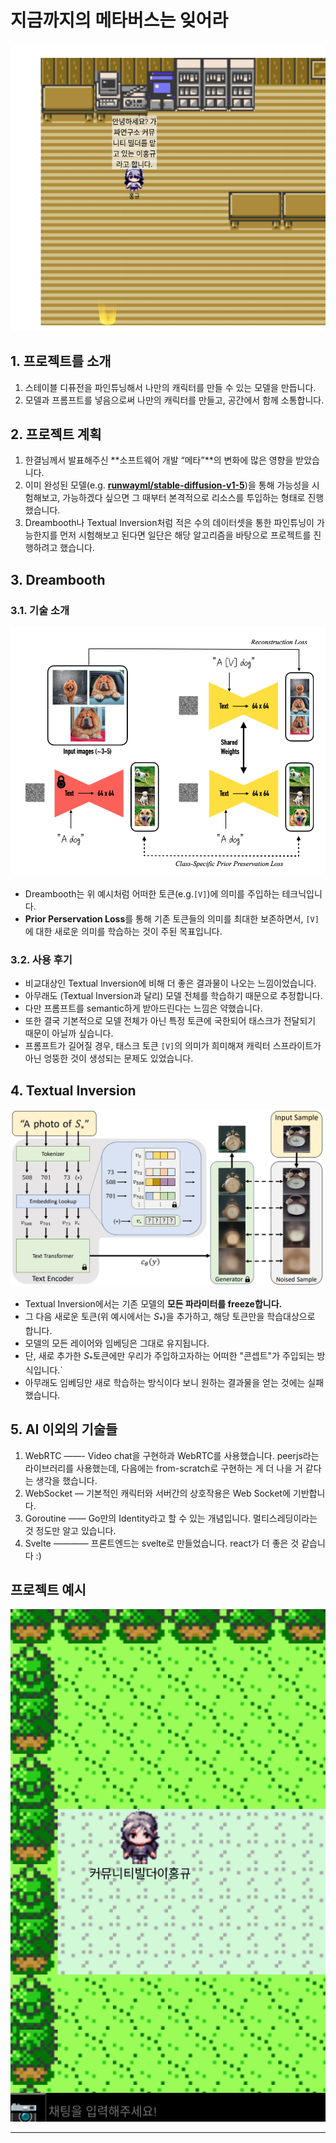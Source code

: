 # 지금까지의 메타버스는 잊어라

![Untitled](Untitled.png)

## 1. **프로젝트를 소개**

1. 스테이블 디퓨전을 파인튜닝해서 나만의 캐릭터를 만들 수 있는 모델을 만듭니다.
2. 모델과 프롬프트를 넣음으로써 나만의 캐릭터를 만들고, 공간에서 함께 소통합니다.

## 2. 프로젝트 계획

1. 한결님께서 발표해주신 **소프트웨어 개발 “메타”**의 변화에 많은 영향을 받았습니다.
2. 이미 완성된 모델(e.g. [**runwayml/stable-diffusion-v1-5**](https://huggingface.co/runwayml/stable-diffusion-v1-5))을 통해 가능성을 시험해보고, 가능하겠다 싶으면 그 때부터 본격적으로 리소스를 투입하는 형태로 진행했습니다.
3. Dreambooth나 Textual Inversion처럼 적은 수의 데이터셋을 통한 파인튜닝이 가능한지를 먼저 시험해보고 된다면 일단은 해당 알고리즘을 바탕으로 프로젝트를 진행하려고 했습니다.

## 3. **Dreambooth**

### 3.1. 기술 소개

![Untitled](Untitled%201.png)

- Dreambooth는 위 예시처럼 어떠한 토큰(e.g.`[V]`)에 의미를 주입하는 테크닉입니다.
- **Prior Perservation Loss**를 통해 기존 토큰들의 의미를 최대한 보존하면서, `[V]`에 대한 새로운 의미를 학습하는 것이 주된 목표입니다.

### 3.2. 사용 후기

- 비교대상인 Textual Inversion에 비해 더 좋은 결과물이 나오는 느낌이었습니다.
- 아무래도 (Textual Inversion과 달리) 모델 전체를 학습하기 때문으로 추정합니다.
- 다만 프롬프트를 semantic하게 받아드린다는 느낌은 약했습니다.
- 또한 결국 기본적으로 모델 전체가 아닌 특정 토큰에 국한되어 태스크가 전달되기 때문이 아닐까 싶습니다.
- 프롬프트가 길어질 경우, 태스크 토큰 `[V]`의 의미가 희미해져 캐릭터 스프라이트가 아닌 엉뚱한 것이 생성되는 문제도 있었습니다.

## 4. **Textual Inversion**

![Untitled](Untitled%202.png)

- Textual Inversion에서는 기존 모델의 **모든 파라미터를 freeze합니다.**
- 그 다음 새로운 토큰(위 예시에서는 $S_*$)을 추가하고, 해당 토큰만을 학습대상으로 합니다.
- 모델의 모든 레이어와 임베딩은 그대로 유지됩니다.
- 단, 새로 추가한 $S_*$토큰에만 우리가 주입하고자하는 어떠한 "콘셉트"가 주입되는 방식입니다.`
- 아무래도 임베딩만 새로 학습하는 방식이다 보니 원하는 결과물을 얻는 것에는 실패했습니다.

## 5. **AI 이외의 기술들**

1. WebRTC ——- Video chat을 구현하과 WebRTC를 사용했습니다. peerjs라는 라이브러리를 사용했는데, 다음에는 from-scratch로 구현하는 게 더 나을 거 같다는 생각을 했습니다.
2. WebSocket — 기본적인 캐릭터와 서버간의 상호작용은 Web Socket에 기반합니다.
3. Goroutine —— Go만의 Identity라고 할 수 있는 개념입니다. 멀티스레딩이라는 것 정도만 알고 있습니다.
4. Svelte ———— 프론트엔드는 svelte로 만들었습니다. react가 더 좋은 것 같습니다 :)

## **프로젝트 예시**

![Untitled](Untitled%203.png)

---